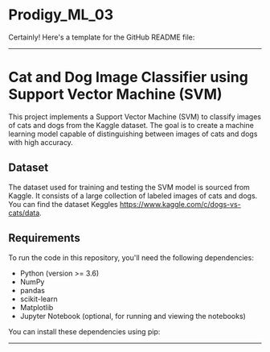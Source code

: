 # Prodigy_ML_03
Certainly! Here's a template for the GitHub README file:

---

# Cat and Dog Image Classifier using Support Vector Machine (SVM)

This project implements a Support Vector Machine (SVM) to classify images of cats and dogs from the Kaggle dataset. The goal is to create a machine learning model capable of distinguishing between images of cats and dogs with high accuracy.

## Dataset

The dataset used for training and testing the SVM model is sourced from Kaggle. It consists of a large collection of labeled images of cats and dogs. You can find the dataset Keggles https://www.kaggle.com/c/dogs-vs-cats/data.

## Requirements

To run the code in this repository, you'll need the following dependencies:

- Python (version >= 3.6)
- NumPy
- pandas
- scikit-learn
- Matplotlib
- Jupyter Notebook (optional, for running and viewing the notebooks)

You can install these dependencies using pip:



---

